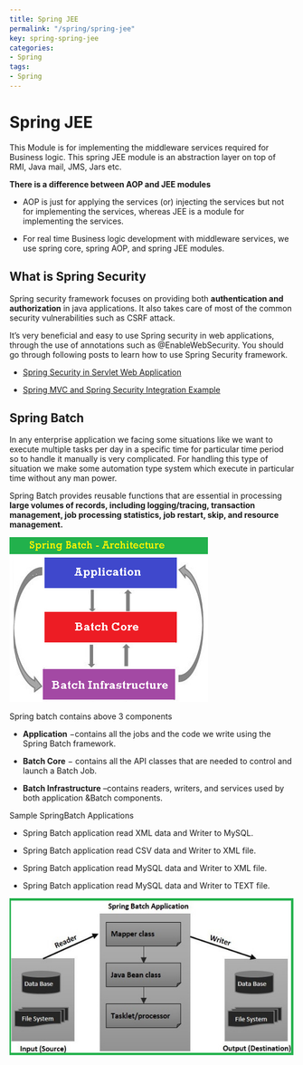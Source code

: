```yaml
---
title: Spring JEE
permalink: "/spring/spring-jee"
key: spring-spring-jee
categories:
- Spring
tags:
- Spring
---
```


Spring JEE 
===========

This Module is for implementing the middleware services required for Business
logic. This spring JEE module is an abstraction layer on top of RMI, Java mail,
JMS, Jars etc.

**There is a difference between AOP and JEE modules**

-   AOP is just for applying the services (or) injecting the services but not
    for implementing the services, whereas JEE is a module for implementing the
    services.

-   For real time Business logic development with middleware services, we use
    spring core, spring AOP, and spring JEE modules.

What is Spring Security
-----------------------

Spring security framework focuses on providing both **authentication and
authorization** in java applications. It also takes care of most of the common
security vulnerabilities such as CSRF attack.

It’s very beneficial and easy to use Spring security in web applications,
through the use of annotations such as @EnableWebSecurity. You should go
through following posts to learn how to use Spring Security framework.

-   [Spring Security in Servlet Web
    Application](http://www.journaldev.com/2715/spring-security-example-tutorial)

-   [Spring MVC and Spring Security Integration
    Example](http://www.journaldev.com/2736/spring-security-example-userdetailsservice)

Spring Batch
------------

In any enterprise application we facing some situations like we want to execute
multiple tasks per day in a specific time for particular time period so to
handle it manually is very complicated. For handling this type of situation we
make some automation type system which execute in particular time without any
man power.

Spring Batch provides reusable functions that are essential in processing
**large volumes of records, including logging/tracing, transaction management,
job processing statistics, job restart, skip, and resource management.**

![E:\\Users\\satyacodes\\Pictures\\12.png](media/eaff13fcdc1ee83c0fe72f225576781a.png)

Spring batch contains above 3 components

-   **Application** −contains all the jobs and the code we write using the
    Spring Batch framework.

-   **Batch Core** − contains all the API classes that are needed to control and
    launch a Batch Job.

-   **Batch Infrastructure** –contains readers, writers, and services used by
    both application &Batch components.

Sample SpringBatch Applications

-   Spring Batch application read XML data and Writer to MySQL.

-   Spring Batch application read CSV data and Writer to XML file.

-   Spring Batch application read MySQL data and Writer to XML file.

-   Spring Batch application read MySQL data and Writer to TEXT file.

![E:\\Users\\satyacodes\\Pictures\\12.png](media/41e4378bd5496c64313fc671d319e249.png)
